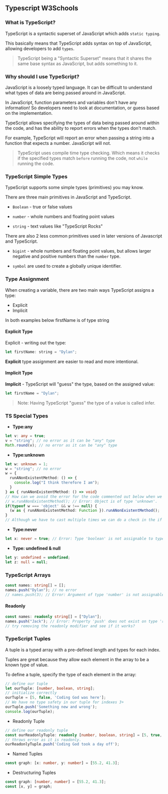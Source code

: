 ## Typescript W3Schools

### What is TypeScript?
TypeScript is a syntactic superset of JavaScript which adds `static typing`.

This basically means that TypeScript adds syntax on top of JavaScript, allowing developers to add `types`.

> TypeScript being a "Syntactic Superset" means that it shares the same base syntax as JavaScript, but adds something to it.

### Why should I use TypeScript?
JavaScript is a loosely typed language. It can be difficult to understand what types of data are being passed around in JavaScript.

In JavaScript, function parameters and variables don't have any information! So developers need to look at documentation, or guess based on the implementation.

TypeScript allows specifying the types of data being passed around within the code, and has the ability to report errors when the types don't match.

For example, TypeScript will report an error when passing a string into a function that expects a number. JavaScript will not.

> TypeScript uses compile time type checking. Which means it checks if the specified types match `before` running the code, not `while` running the code.

### TypeScript Simple Types
TypeScript supports some simple types (primitives) you may know.

There are three main primitives in JavaScript and TypeScript.

- `Boolean` - true or false values

- `number` - whole numbers and floating point values

- `string` - text values like "TypeScript Rocks"

There are also 2 less common primitives used in later versions of Javascript and TypeScript.

- `bigint` - whole numbers and floating point values, but allows larger negative and positive numbers than the `number` type.

- `symbol` are used to create a globally unique identifier.

### Type Assignment

When creating a variable, there are two main ways TypeScript assigns a type:

- Explicit
- Implicit

In both examples below firstName is of type string

#### Explicit Type
Explicit - writing out the type:
```js
let firstName: string = "Dylan";
```
__Explicit__ type assignment are easier to read and more intentional.

#### Implicit Type
__Implicit__ - TypeScript will "guess" the type, based on the assigned value:
```js
let firstName = "Dylan";
```
> Note: Having TypeScript "guess" the type of a value is called infer.

### TS Special Types
- __Type:any__
```ts
let v: any = true;
v = "string"; // no error as it can be "any" type
Math.round(v); // no error as it can be "any" type
```

- __Type:unknown__
```ts
let w: unknown = 1;
w = "string"; // no error
w = {
  runANonExistentMethod: () => {
    console.log("I think therefore I am");
  }
} as { runANonExistentMethod: () => void}
// How can we avoid the error for the code commented out below when we don't know the type?
// w.runANonExistentMethod(); // Error: Object is of type 'unknown'.
if(typeof w === 'object' && w !== null) {
  (w as { runANonExistentMethod: Function }).runANonExistentMethod();
}
// Although we have to cast multiple times we can do a check in the if to secure our type and have a safer casting
```

- __Type:never__
```ts
let x: never = true; // Error: Type 'boolean' is not assignable to type 'never'.
```

- __Type: undefined & null__
```ts
let y: undefined = undefined;
let z: null = null;
```

### TypeScript Arrays
```ts
const names: string[] = [];
names.push("Dylan"); // no error
// names.push(3); // Error: Argument of type 'number' is not assignable to parameter of type 'string'.
```

#### Readonly
```ts
const names: readonly string[] = ["Dylan"];
names.push("Jack"); // Error: Property 'push' does not exist on type 'readonly string[]'.
// try removing the readonly modifier and see if it works?
```

### TypeScript Tuples
A tuple is a typed array with a pre-defined length and types for each index.

Tuples are great because they allow each element in the array to be a known type of value.

To define a tuple, specify the type of each element in the array:

```ts
// define our tuple
let ourTuple: [number, boolean, string];
// initialize correctly
ourTuple = [5, false, 'Coding God was here'];
// We have no type safety in our tuple for indexes 3+
ourTuple.push('Something new and wrong');
console.log(ourTuple);
```

- Readonly Tuple
```ts
// define our readonly tuple
const ourReadonlyTuple: readonly [number, boolean, string] = [5, true, 'The Real Coding God'];
// throws error as it is readonly.
ourReadonlyTuple.push('Coding God took a day off');
```

- Named Tuples
```ts
const graph: [x: number, y: number] = [55.2, 41.3];
```

- Destructuring Tuples
```ts
const graph: [number, number] = [55.2, 41.3];
const [x, y] = graph;
```